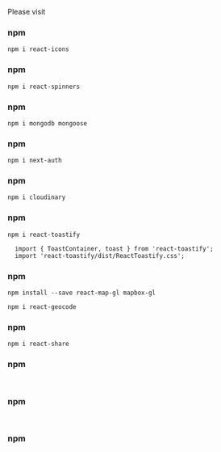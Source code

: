 Please visit

### npm

```
npm i react-icons

```

### npm

```
npm i react-spinners

```

### npm

```
npm i mongodb mongoose

```

### npm

```
npm i next-auth

```

### npm

```
npm i cloudinary

```

### npm

```
npm i react-toastify

  import { ToastContainer, toast } from 'react-toastify';
  import 'react-toastify/dist/ReactToastify.css';

```

### npm

```
npm install --save react-map-gl mapbox-gl

npm i react-geocode

```

### npm

```
npm i react-share

```

### npm

```


```

### npm

```


```

### npm

```


```
